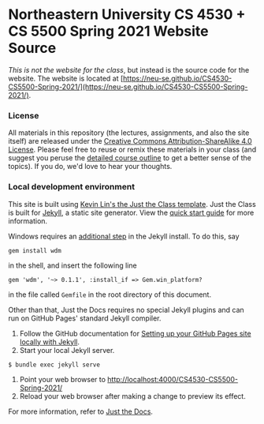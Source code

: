 # Northeastern University CS 4530 + CS 5500 Spring 2021 Website Source
*This is not the website for the class*, but instead is the source code for the website. The website is located at [https://neu-se.github.io/CS4530-CS5500-Spring-2021/](https://neu-se.github.io/CS4530-CS5500-Spring-2021/).

### License
All materials in this repository (the lectures, assignments, and also the site itself) are released under the [Creative Commons Attribution-ShareAlike 4.0 License](https://creativecommons.org/licenses/by-sa/4.0/). Please feel free to reuse or remix
these materials in your class (and suggest you peruse the [detailed course outline](https://neu-se.github.io/CS4530-CS5500-Spring-2021/outline) to get a better sense of the topics). If you do, we'd love to hear your thoughts.


### Local development environment
This site is built using [Kevin Lin's the Just the Class template](https://kevinl.info/just-the-class/).
Just the Class is built for [Jekyll](https://jekyllrb.com), a static site generator. View the [quick start guide](https://jekyllrb.com/docs/) for more information. 

Windows requires an [additional step](https://jekyllrb.com/docs/installation/windows/#autoregeneration) in the Jekyll install. To do this, say

    gem install wdm

in the shell, and insert the following line

    gem 'wdm', '~> 0.1.1', :install_if => Gem.win_platform?

in the file called `Gemfile` in the root directory of this document.


Other than that, Just the Docs requires no special Jekyll plugins and can run on GitHub Pages' standard Jekyll compiler.



1. Follow the GitHub documentation for [Setting up your GitHub Pages site locally with Jekyll](https://help.github.com/en/articles/setting-up-your-github-pages-site-locally-with-jekyll).
1. Start your local Jekyll server.
```bash
$ bundle exec jekyll serve
```
1. Point your web browser to [http://localhost:4000/CS4530-CS5500-Spring-2021/](http://localhost:4000/CS4530-CS5500-Spring-2021/)
1. Reload your web browser after making a change to preview its effect.

For more information, refer to [Just the Docs](https://pmarsceill.github.io/just-the-docs/).
